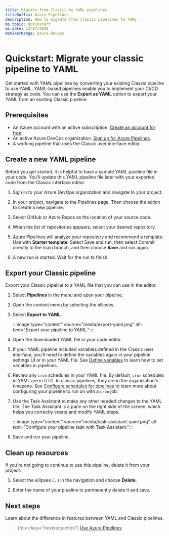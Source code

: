 ```yaml
---
title: Migrate from Classic to YAML pipelines
titleSuffix: Azure Pipelines
description: How to migrate from classic pipelines to YAML
ms.topic: quickstart
ms.date: 12/07/2020
monikerRange: azure-devops
---
```


# Quickstart: Migrate your classic pipeline to YAML

Get started with YAML pipelines by converting your existing Classic pipeline to use YAML. YAML-based pipelines enable you to implement your CI/CD strategy as code. You can use the **Export as YAML** option to export your YAML from an existing Classic pipeline. 


## Prerequisites

- An Azure account with an active subscription. [Create an account for free](https://azure.microsoft.com/free/?WT.mc_id=A261C142F).
- An active Azure DevOps organization. [Sign up for Azure Pipelines](../get-started/pipelines-sign-up.md).
- A working pipeline that uses the Classic user interface editor. 

## Create a new YAML pipeline

Before you get started, it is helpful to have a sample YAML pipeline file in your code. You'll update this YAML pipeline file later with your exported code from the Classic interface editor. 

1. Sign in to your Azure DevOps organization and navigate to your project.

1. In your project, navigate to the Pipelines page. Then choose the action to create a new pipeline.

1. Select GitHub or Azure Repos as the location of your source code.

1. When the list of repositories appears, select your desired repository.

1. Azure Pipelines will analyze your repository and recommend a template. Use with **Starter template**. Select Save and run, then select Commit directly to the main branch, and then choose **Save** and run again.

1. A new run is started. Wait for the run to finish.

## Export your Classic pipeline 

Export your Classic pipeline to a YAML file that you can use in the editor. 

1. Select **Pipelines** in the menu and open your pipeline. 

1. Open the context menu by selecting the ellipses. 

1. Select **Export to YAML**. 

    :::image type="content" source="media/export-yaml.png" alt-text="Export your pipeline to YAML.":::

1. Open the downloaded YAML file in your code editor. 


1. If your YAML pipeline included variables defined in the Classic user interface, you'll need to define the variables again in your pipeline settings UI or in your YAML file. See [Define variables](../process/variables.md) to learn how to set variables in pipelines.

1. Review any `cron` schedules in your YAML file. By default, `cron` schedules in YAML are in UTC. In classic pipelines, they are in the organization's timezone. See [Configure schedules for pipelines](../process/scheduled-triggers.md) to learn more about configuring your pipeline to run on with a `cron` job. 
 
1. Use the Task Assistant to make any other needed changes to the YAML file. The Task Assistant is a pane on the right side of the screen, which helps you correctly create and modify YAML steps. 

    :::image type="content" source="media/task-assistant-yaml.png" alt-text="Configure your pipeline task with Task Assistant.":::    
 
1. Save and run your pipeline. 

## Clean up resources

If you're not going to continue to use this pipeline, delete it from your project.

1. Select the ellipses (...) in the navigation and choose **Delete**. 

1. Enter the name of your pipeline to permanently delete it and save.

## Next steps

Learn about the difference in features between YAML and Classic pipelines. 

> [!div class="nextstepaction"]
> [Use Azure Pipelines](../get-started/pipelines-get-started.md#feature-availability)

